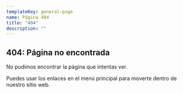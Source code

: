 ```yaml
---
templateKey: general-page
name: Página 404
title: "404"
description: ""
---
```

## 404: Página no encontrada

No pudimos encontrar la página que intentas ver. 

Puedes usar los enlaces en el menú principal para moverte dentro de nuestro sitio web.